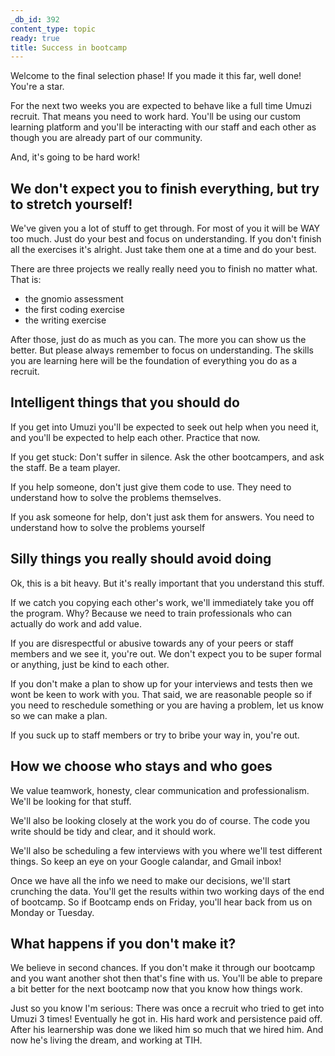 ```yaml
---
_db_id: 392
content_type: topic
ready: true
title: Success in bootcamp
---
```


Welcome to the final selection phase! If you made it this far, well done! You're a star.

For the next two weeks you are expected to behave like a full time Umuzi recruit. That means you need to work hard. You'll be using our custom learning platform and you'll be interacting with our staff and each other as though you are already part of our community.

And, it's going to be hard work!

## We don't expect you to finish everything, but try to stretch yourself!

We've given you a lot of stuff to get through. For most of you it will be WAY too much. Just do your best and focus on understanding. If you don't finish all the exercises it's alright. Just take them one at a time and do your best.

There are three projects we really really need you to finish no matter what. That is:

- the gnomio assessment
- the first coding exercise
- the writing exercise

After those, just do as much as you can. The more you can show us the better. But please always remember to focus on understanding. The skills you are learning here will be the foundation of everything you do as a recruit.

## Intelligent things that you should do

If you get into Umuzi you'll be expected to seek out help when you need it, and you'll be expected to help each other. Practice that now.

If you get stuck: Don't suffer in silence. Ask the other bootcampers, and ask the staff. Be a team player.

If you help someone, don't just give them code to use. They need to understand how to solve the problems themselves.

If you ask someone for help, don't just ask them for answers. You need to understand how to solve the problems yourself

## Silly things you really should avoid doing

Ok, this is a bit heavy. But it's really important that you understand this stuff.

If we catch you copying each other's work, we'll immediately take you off the program. Why? Because we need to train professionals who can actually do work and add value.

If you are disrespectful or abusive towards any of your peers or staff members and we see it, you're out. We don't expect you to be super formal or anything, just be kind to each other.

If you don't make a plan to show up for your interviews and tests then we wont be keen to work with you. That said, we are reasonable people so if you need to reschedule something or you are having a problem, let us know so we can make a plan.

If you suck up to staff members or try to bribe your way in, you're out.

## How we choose who stays and who goes

We value teamwork, honesty, clear communication and professionalism. We'll be looking for that stuff.

We'll also be looking closely at the work you do of course. The code you write should be tidy and clear, and it should work.

We'll also be scheduling a few interviews with you where we'll test different things. So keep an eye on your Google calandar, and Gmail inbox!

Once we have all the info we need to make our decisions, we'll start crunching the data. You'll get the results within two working days of the end of bootcamp. So if Bootcamp ends on Friday, you'll hear back from us on Monday or Tuesday.

## What happens if you don't make it?

We believe in second chances. If you don't make it through our bootcamp and you want another shot then that's fine with us. You'll be able to prepare a bit better for the next bootcamp now that you know how things work.

Just so you know I'm serious: There was once a recruit who tried to get into Umuzi 3 times! Eventually he got in. His hard work and persistence paid off. After his learnership was done we liked him so much that we hired him. And now he's living the dream, and working at TIH.
